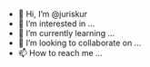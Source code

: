 - 👋 Hi, I’m @juriskur
- 👀 I’m interested in ...
- 🌱 I’m currently learning ...
- 💞️ I’m looking to collaborate on ...
- 📫 How to reach me ...

<!---
juriskur/juriskur is a ✨ special ✨ repository because its `README.md` (this file) appears on your GitHub profile.
You can click the Preview link to take a look at your changes.
--->
